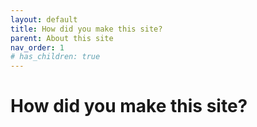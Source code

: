 ```yaml
---
layout: default
title: How did you make this site?
parent: About this site
nav_order: 1
# has_children: true
---
```


# How did you make this site?